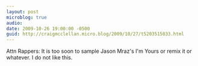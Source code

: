 ```yaml
---
layout: post
microblog: true
audio: 
date: 2009-10-26 19:00:00 -0500
guid: http://craigmcclellan.micro.blog/2009/10/27/t5203515033.html
---
```

Attn Rappers: It is too soon to sample Jason Mraz's I'm Yours or remix it or whatever. I do not like this.
